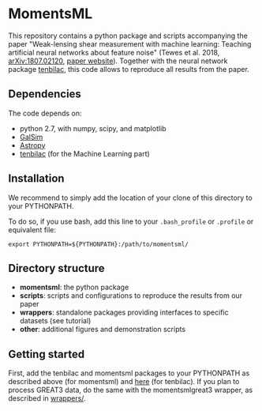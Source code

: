 MomentsML
=========

This repository contains a python package and scripts accompanying the paper "Weak-lensing shear measurement with machine learning: Teaching artificial neural networks about feature noise" (Tewes et al. 2018, [arXiv:1807.02120](https://arxiv.org/abs/1807.02120), [paper website](https://astro.uni-bonn.de/~mtewes/ml-shear-meas/)). Together with the neural network package [tenbilac](https://github.com/mtewes/tenbilac), this code allows to reproduce all results from the paper.

Dependencies
------------

The code depends on:

 * python 2.7, with numpy, scipy, and matplotlib
 * [GalSim](https://github.com/GalSim-developers/GalSim)
 * [Astropy](http://www.astropy.org)
 * [tenbilac](https://github.com/mtewes/tenbilac) (for the Machine Learning part)


Installation
------------

We recommend to simply add the location of your clone of this directory to your PYTHONPATH.

To do so, if you use bash, add this line to your ``.bash_profile`` or ``.profile`` or equivalent file:

	export PYTHONPATH=${PYTHONPATH}:/path/to/momentsml/



Directory structure
-------------------

- **momentsml**: the python package
- **scripts**: scripts and configurations to reproduce the results from our paper
- **wrappers**: standalone packages providing interfaces to specific datasets (see tutorial)
- **other**: additional figures and demonstration scripts


Getting started
---------------

First, add the tenbilac and momentsml packages to your PYTHONPATH as described above (for momentsml) and [here](https://github.com/mtewes/tenbilac) (for tenbilac).
If you plan to process GREAT3 data, do the same with the momentsmlgreat3 wrapper, as described in [wrappers/](wrappers/).
